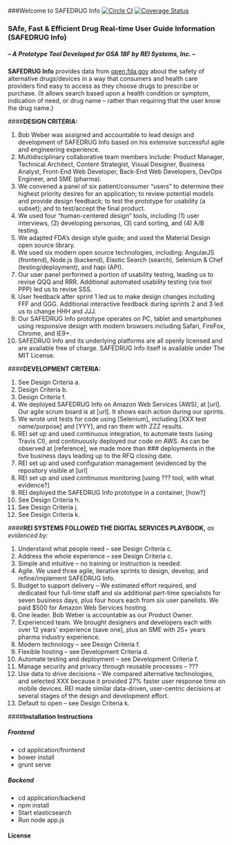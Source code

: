 
###Welcome to SAFEDRUG Info
[![Circle CI](https://circleci.com/gh/REI-Systems/tesla/tree/develop.svg?style=svg&circle-token=ca8740acccdd84614021be6f9e709c7f2bdd34aa)](https://circleci.com/gh/REI-Systems/tesla/tree/develop) [![Coverage Status](https://coveralls.io/repos/REI-Systems/tesla/badge.svg?branch=develop&t=X87JNV)](https://coveralls.io/r/REI-Systems/tesla)

### **SA**fe, **F**ast & **E**fficient **D**rug **R**eal-time **U**ser **G**uide Information (SAFEDRUG Info)

##### ***– A Prototype Tool Developed for GSA 18F by REI Systems, Inc. –***

**SAFEDRUG Info** provides data from [open.fda.gov](http://open.fda.gov) about the safety of alternative drugs/devices in a way that consumers and health care providers find easy to access as they choose drugs to prescribe or purchase. (It allows search based upon a health condition or symptom, indication of need, or drug name – rather than requiring that the user know the drug name.)


####**DESIGN CRITERIA:**
 1. Bob Weber was assigned and accountable to lead design and development of SAFEDRUG Info based on his extensive successful agile and engineering experience.
 2. Multidisciplinary collaborative team members include: Product Manager, Technical Architect, Content Strategist, Visual Designer, Business Analyst, Front-End Web Developer, Back-End Web Developers, DevOps Engineer, and SME (pharma).
 3. We convened a panel of six patient/consumer “users” to determine their highest priority desires for an application; to review potential models and provide design feedback; to test the prototype for usability (a subset); and to test/accept the final product.
 4. We used four “human-centered design” tools, including (1) user interviews, (2) developing personas, (3) card sorting, and (4) A/B testing.
 5. We adapted FDA’s design style guide; and used the Material Design open source library.
 6. We used six modern open source technologies, including: AngularJS (frontend), Node.js (backend), Elastic Search (search), Selenium & Chef (testing/deployment), and hapi (API).
 7. Our user panel performed a portion of usability testing, leading us to revise QQQ and RRR. Additional automated usability testing (via tool PPP) led us to revise SSS.
 8. User feedback after sprint 1 led us to make design changes including FFF and GGG. Additional interactive feedback during sprints 2 and 3 led us to change HHH and JJJ.
 9. Our SAFEDRUG Info prototype operates on PC, tablet and smartphones using responsive design with modern browsers including Safari, FireFox, Chrome, and IE9+.
 10. SAFEDRUG Info and its underlying platforms are all openly licensed and are available free of charge. SAFEDRUG Info itself is available under The MIT License.
 
####**DEVELOPMENT CRITERIA:**
 1. See Design Criteria a.
 2. Design Criteria b.
 3. Design Criteria f.
 4. We deployed SAFEDRUG Info on Amazon Web Services (AWS), at [url]. Our agile scrum board is at [url]. It shows each action during our sprints.
 5. We wrote unit tests for code using [Selenium], including [XXX test name/purpose] and [YYY], and ran them with ZZZ results.
 6. REI set up and used continuous integration, to automate tests (using Travis CI), and continuously deployed our code on AWS. As can be observed at [reference], we made more than ### deployments in the five business days leading up to the RFQ closing date.
 7. REI set up and used configuration management (evidenced by the repository visible at [url]
 8. REI set up and used continuous monitoring [using ??? tool, with what evidence?]
 9. REI deployed the SAFEDRUG Info prototype in a container, [how?]
 10. See Design Criteria h.
 11. See Design Criteria j.
 12. See Design Criteria k.

####**REI SYSTEMS FOLLOWED THE DIGITAL SERVICES PLAYBOOK,**  *as evidenced by:*
1.	Understand what people need – see Design Criteria c.
2.	Address the whole experience – see Design Criteria c.
3.	Simple and intuitive – no training or instruction is needed.
4.	Agile. We used three agile, iterative sprints to design, develop, and refine/implement SAFEDRUG Info.
5.	Budget to support delivery – We estimated effort required, and dedicated four full-time staff and six additional part-time specialists for seven business days, plus four hours each from six user panelists. We paid $500 for Amazon Web Services hosting. 
6.	One leader.  Bob Weber is accountable as our Product Owner.
7.	Experienced team. We brought designers and developers each with over 12 years’ experience (save one), plus an SME with 25+ years pharma industry experience.
8.	Modern technology – see Design Criteria f.
9.	Flexible hosting – see Development Criteria d.
10.	Automate testing and deployment – see Development Criteria f.
11.	Manage security and privacy through reusable processes – ???
12.	Use data to drive decisions – We compared alternative technologies, and selected XXX because it provided 27% faster user response time on mobile devices.  REI made similar data-driven, user-centric decisions at several stages of the design and development effort.
13.	Default to open – see Design Criteria k.

####**Installation Instructions**

##### **Frontend**
- cd application/frontend
- bower install
- grunt serve

##### **Backend**
- cd application/backend
- npm install
- Start elasticsearch
- Run node app.js

####  **License**
